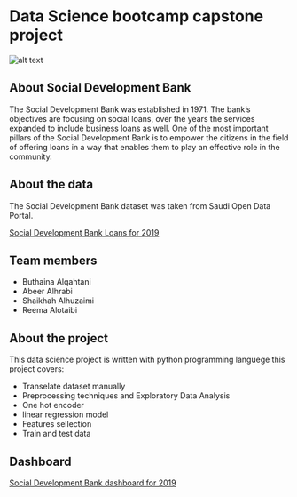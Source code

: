 # Data Science bootcamp capstone project 

![alt text](https://pbs.twimg.com/media/D7Lf8xsXYAI9I0B.jpg)

## About Social Development Bank

The Social Development Bank was established in 1971. The bank’s objectives are focusing on social loans, over the years the services expanded to include business loans as well. One of the most important pillars of the Social Development Bank is to empower the citizens in the field of offering loans in a way that enables them to play an effective role in the community.

## About the data 

The Social Development Bank dataset was taken from Saudi Open Data Portal.

<a href="https://data.gov.sa/Data/en/dataset/bank-loans-fo-2019" target="_blank">Social Development Bank Loans for 2019</a>

## Team members
* Buthaina Alqahtani 
* Abeer Alhrabi 
* Shaikhah Alhuzaimi
* Reema Alotaibi

## About the project

This data science project is written with python programming languege this project covers:

* Transelate dataset manually 
* Preprocessing techniques and Exploratory Data Analysis
* One hot encoder
* linear regression model
* Features sellection
* Train and test data

## Dashboard 

<a href="https://public.tableau.com/app/profile/shikhah/viz/SocialDevelopmentBankQ1of2019/DashboardofSocialBank" target="_blank">Social Development Bank dashboard for 2019</a>

